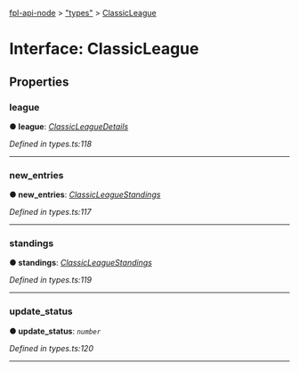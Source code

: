 [fpl-api-node](../README.md) > ["types"](../modules/_types_.md) > [ClassicLeague](../interfaces/_types_.classicleague.md)



# Interface: ClassicLeague


## Properties
<a id="league"></a>

###  league

**●  league**:  *[ClassicLeagueDetails](_types_.classicleaguedetails.md)* 

*Defined in types.ts:118*





___

<a id="new_entries"></a>

###  new_entries

**●  new_entries**:  *[ClassicLeagueStandings](_types_.classicleaguestandings.md)* 

*Defined in types.ts:117*





___

<a id="standings"></a>

###  standings

**●  standings**:  *[ClassicLeagueStandings](_types_.classicleaguestandings.md)* 

*Defined in types.ts:119*





___

<a id="update_status"></a>

###  update_status

**●  update_status**:  *`number`* 

*Defined in types.ts:120*





___


